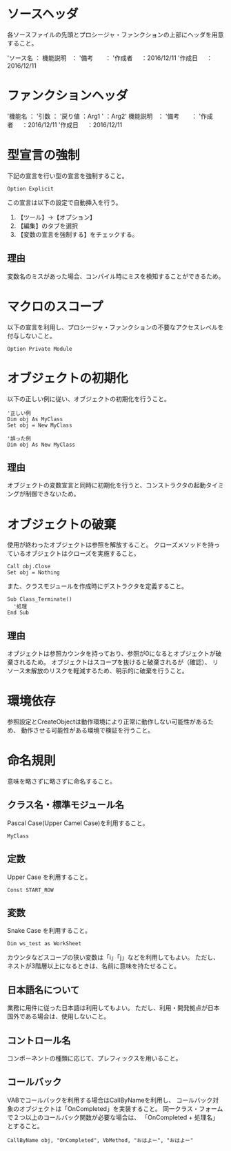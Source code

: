 # ソースヘッダ
各ソースファイルの先頭とプロシージャ・ファンクションの上部にヘッダを用意すること。

'ソース名     ：
機能説明   ：
'備考       ：
'作成者     ：2016/12/11
'作成日     ：2016/12/11

# ファンクションヘッダ
'機能名     ：
'引数       ：
'戻り値      ：Arg1
'           ：Arg2'
機能説明   ：
'備考       ：
'作成者     ：2016/12/11
'作成日     ：2016/12/11

# 型宣言の強制
下記の宣言を行い型の宣言を強制すること。
```
Option Explicit
```
この宣言は以下の設定で自動挿入を行う。

1. 【ツール】→【オプション】
2. 【編集】のタブを選択
3. 【変数の宣言を強制する】をチェックする。

## 理由
変数名のミスがあった場合、コンパイル時にミスを検知することができるため。

# マクロのスコープ
以下の宣言を利用し、プロシージャ・ファンクションの不要なアクセスレベルを付与しないこと。
```
Option Private Module
```

# オブジェクトの初期化
以下の正しい例に従い、オブジェクトの初期化を行うこと。
```
'正しい例
Dim obj As MyClass
Set obj = New MyClass

'誤った例
Dim obj As New MyClass 
```

## 理由
オブジェクトの変数宣言と同時に初期化を行うと、コンストラクタの起動タイミングが制御できないため。

# オブジェクトの破棄
使用が終わったオブジェクトは参照を解放すること。
クローズメソッドを持っているオブジェクトはクローズを実施すること。
```
Call obj.Close
Set obj = Nothing
```

また、クラスモジュールを作成時にデストラクタを定義すること。
```
Sub Class_Terminate()
  '処理
End Sub
```

## 理由
オブジェクトは参照カウンタを持っており、参照が0になるとオブジェクトが破棄されるため。
オブジェクトはスコープを抜けると破棄されるが（確認）、
リソース未解放のリスクを軽減するため、明示的に破棄を行うこと。

# 環境依存
参照設定とCreateObjectは動作環境により正常に動作しない可能性があるため、
動作させる可能性がある環境で検証を行うこと。

# 命名規則
意味を略さずに略さずに命名すること。

## クラス名・標準モジュール名
Pascal Case(Upper Camel Case)を利用すること。
```
MyClass
```

## 定数
Upper Case を利用すること。
```
Const START_ROW
```

## 変数
Snake Case を利用すること。
```
Dim ws_test as WorkSheet
```

カウンタなどスコープの狭い変数は「i」「j」などを利用してもよい。
ただし、ネストが3階層以上になるときは、名前に意味を持たせること。

## 日本語名について
業務に用件に従った日本語は利用してもよい。
ただし、利用・開発拠点が日本国外である場合は、使用しないこと。


## コントロール名
コンポーネントの種類に応じて、プレフィックスを用いること。

## コールバック
VABでコールバックを利用する場合はCallByNameを利用し、
コールバック対象のオブジェクトは「OnCompleted」を実装すること。
同一クラス・フォームで２つ以上のコールバック関数が必要な場合は、
「OnCompleted + 処理名」とすること。
```
CallByName obj, "OnCompleted", VbMethod, "おはよー", "おはよー"
```
